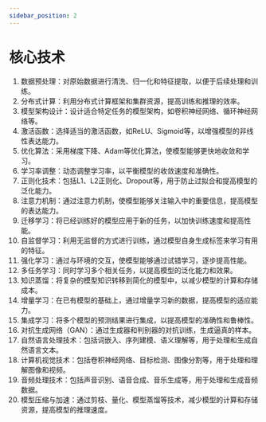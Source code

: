 ```yaml
---
sidebar_position: 2
---
```


# 核心技术

1. 数据预处理：对原始数据进行清洗、归一化和特征提取，以便于后续处理和训练。
2. 分布式计算：利用分布式计算框架和集群资源，提高训练和推理的效率。
3. 模型架构设计：设计适合特定任务的模型架构，如卷积神经网络、循环神经网络等。
4. 激活函数：选择适当的激活函数，如ReLU、Sigmoid等，以增强模型的非线性表达能力。
5. 优化算法：采用梯度下降、Adam等优化算法，使模型能够更快地收敛和学习。
6. 学习率调整：动态调整学习率，以平衡模型的收敛速度和准确性。
7. 正则化技术：包括L1、L2正则化、Dropout等，用于防止过拟合和提高模型的泛化能力。
8. 注意力机制：通过注意力机制，使模型能够关注输入中的重要信息，提高模型的表达能力。
9. 迁移学习：将已经训练好的模型应用于新的任务，以加快训练速度和提高性能。
10. 自监督学习：利用无监督的方式进行训练，通过模型自身生成标签来学习有用的特征。
11. 强化学习：通过与环境的交互，使模型能够通过试错学习，逐步提高性能。
12. 多任务学习：同时学习多个相关任务，以提高模型的泛化能力和效果。
13. 知识蒸馏：将复杂的模型知识转移到简化的模型中，以减少模型的计算和存储成本。
14. 增量学习：在已有模型的基础上，通过增量学习新的数据，提高模型的适应能力。
15. 集成学习：将多个模型的预测结果进行集成，以提高模型的准确性和鲁棒性。
16. 对抗生成网络（GAN）：通过生成器和判别器的对抗训练，生成逼真的样本。
17. 自然语言处理技术：包括词嵌入、序列建模、语义理解等，用于处理和生成自然语言文本。
18. 计算机视觉技术：包括卷积神经网络、目标检测、图像分割等，用于处理和理解图像和视频。
19. 音频处理技术：包括声音识别、语音合成、音乐生成等，用于处理和生成音频数据。
20. 模型压缩与加速：通过剪枝、量化、模型蒸馏等技术，减少模型的计算和存储资源，提高模型的推理速度。
